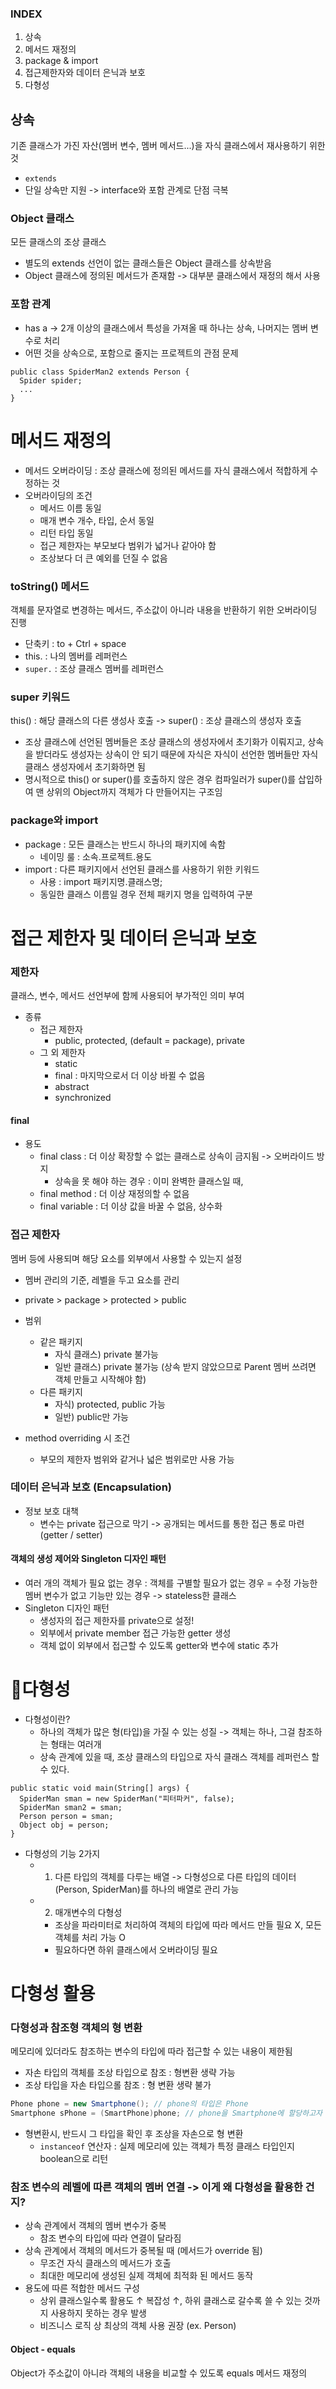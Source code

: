 ### INDEX
1. 상속
2. 메서드 재정의
3. package & import
4. 접근제한자와 데이터 은닉과 보호
5. 다형성

## 상속
기존 클래스가 가진 자산(멤버 변수, 멤버 메서드...)을 자식 클래스에서 재사용하기 위한 것
- `extends`
- 단일 상속만 지원 -> interface와 포함 관계로 단점 극복 


### Object 클래스
모든 클래스의 조상 클래스
- 별도의 extends 선언이 없는 클래스들은 Object 클래스를 상속받음
- Object 클래스에 정의된 메서드가 존재함 -> 대부분 클래스에서 재정의 해서 사용

### 포함 관계
- has a -> 2개 이상의 클래스에서 특성을 가져올 때 하나는 상속, 나머지는 멤버 변수로 처리
- 어떤 것을 상속으로, 포함으로 줄지는 프로젝트의 관점 문제
```
public class SpiderMan2 extends Person {
  Spider spider;
  ...
}
```

# 메서드 재정의
- 메서드 오버라이딩 : 조상 클래스에 정의된 메서드를 자식 클래스에서 적합하게 수정하는 것
- 오버라이딩의 조건
  - 메서드 이름 동일
  - 매개 변수 개수, 타입, 순서 동일
  - 리턴 타입 동일
  - 접근 제한자는 부모보다 범위가 넓거나 같아야 함
  - 조상보다 더 큰 예외를 던질 수 없음

### toString() 메서드
객체를 문자열로 변경하는 메서드, 주소값이 아니라 내용을 반환하기 위한 오버라이딩 진행
- 단축키 : to + Ctrl + space
- this. : 나의 멤버를 레퍼런스
- `super.` : 조상 클래스 멤버를 레퍼런스

### super 키워드
this() : 해당 클래스의 다른 생성사 호출 -> super() : 조상 클래스의 생성자 호출
- 조상 클래스에 선언된 멤버들은 조상 클래스의 생성자에서 초기화가 이뤄지고, 상속을 받더라도 생성자는 상속이 안 되기 때문에 자식은 자식이 선언한 멤버들만 자식 클래스 생성자에서 초기화하면 됨
- 명시적으로 this() or super()를 호출하지 않은 경우 컴파일러가 super()를 삽입하여 맨 상위의 Object까지 객체가 다 만들어지는 구조임

### package와 import
- package : 모든 클래스는 반드시 하나의 패키지에 속함
  - 네이밍 룰 : 소속.프로젝트.용도
- import : 다른 패키지에서 선언된 클래스를 사용하기 위한 키워드
  - 사용 : import 패키지명.클래스명;
  - 동일한 클래스 이름일 경우 전체 패키지 명을 입력하여 구분

# 접근 제한자 및 데이터 은닉과 보호

### 제한자
클래스, 변수, 메서드 선언부에 함께 사용되어 부가적인 의미 부여
- 종류
  - 접근 제한자
    - public, protected, (default = package), private
  - 그 외 제한자
    - static
    - final : 마지막으로서 더 이상 바뀔 수 없음
    - abstract
    - synchronized

#### final
- 용도
  - final class : 더 이상 확장할 수 없는 클래스로 상속이 금지됨 -> 오버라이드 방지
    - 상속을 못 해야 하는 경우 : 이미 완벽한 클래스일 때,
  - final method : 더 이상 재정의할 수 없음
  - final variable : 더 이상 값을 바꿀 수 없음, 상수화

### 접근 제한자
멤버 등에 사용되며 해당 요소를 외부에서 사용할 수 있는지 설정
- 멤버 관리의 기준, 레벨을 두고 요소를 관리
- private > package > protected > public
- 범위
  - 같은 패키지
    - 자식 클래스) private 불가능
    - 일반 클래스) private 불가능 (상속 받지 않았으므로 Parent 멤버 쓰려면 객체 만들고 시작해야 함)
  - 다른 패키지
    - 자식) protected, public 가능
    - 일반) public만 가능

- method overriding 시 조건
  - 부모의 제한자 범위와 같거나 넓은 범위로만 사용 가능

### 데이터 은닉과 보호 (Encapsulation)
- 정보 보호 대책
  - 변수는 private 접근으로 막기 -> 공개되는 메서드를 통한 접근 통로 마련 (getter / setter)

#### 객체의 생성 제어와 Singleton 디자인 패턴
- 여러 개의 객체가 필요 없는 경우 : 객체를 구별할 필요가 없는 경우 = 수정 가능한 멤버 변수가 없고 기능만 있는 경우 -> stateless한 클래스
- Singleton 디자인 패턴
  - 생성자의 접근 제한자를 private으로 설정!
  - 외부에서 private member 접근 가능한 getter 생성
  - 객체 없이 외부에서 접근할 수 있도록 getter와 변수에 static 추가

# 📌다형성
- 다형성이란?
  - 하나의 객체가 많은 형(타입)을 가질 수 있는 성질 -> 객체는 하나, 그걸 참조하는 형태는 여러개
  - 상속 관계에 있을 때, 조상 클래스의 타입으로 자식 클래스 객체를 레퍼런스 할 수 있다.
```
public static void main(String[] args) {
  SpiderMan sman = new SpiderMan("피터파커", false);
  SpiderMan sman2 = sman;
  Person person = sman;
  Object obj = person;
}
```
- 다형성의 기능 2가지
  - 1. 다른 타입의 객체를 다루는 배열 -> 다형성으로 다른 타입의 데이터(Person, SpiderMan)를 하나의 배열로 관리 가능
  - 2. 매개변수의 다형성
    - 조상을 파라미터로 처리하여 객체의 타입에 따라 메서드 만들 필요 X, 모든 객체를 처리 가능 O
    - 필요하다면 하위 클래스에서 오버라이딩 필요

# 다형성 활용
### 다형성과 참조형 객체의 형 변환
메모리에 있더라도 참조하는 변수의 타입에 따라 접근할 수 있는 내용이 제한됨
- 자손 타입의 객체를 조상 타입으로 참조 : 형변환 생략 가능
- 조상 타입을 자손 타입으롤 참조 : 형 변환 생략 불가
```java
Phone phone = new Smartphone(); // phone의 타입은 Phone
Smartphone sPhone = (SmartPhone)phone; // phone을 Smartphone에 할당하고자 함 (기능 없을 수도 있을 것 같을 때 명시적으로 형 변환)
```
- 형변환시, 반드시 그 타입을 확인 후 조상을 자손으로 형 변환
  - `instanceof` 연산자 : 실제 메모리에 있는 객체가 특정 클래스 타입인지 boolean으로 리턴

### 참조 변수의 레벨에 따른 객체의 멤버 연결 -> 이게 왜 다형성을 활용한 건지?
- 상속 관계에서 객체의 멤버 변수가 중복
  - 참조 변수의 타입에 따라 연결이 달라짐
- 상속 관계에서 객체의 메서드가 중복될 때 (메서드가 override 됨)
  - 무조건 자식 클래스의 메서드가 호출
  - 최대한 메모리에 생성된 실제 객체에 최적화 된 메서드 동작
- 용도에 따른 적합한 메서드 구성
  - 상위 클래스일수록 활용도 ↑ 복잡성 ↑, 하위 클래스로 갈수록 쓸 수 있는 것까지 사용하지 못하는 경우 발생
  - 비즈니스 로직 상 최상의 객체 사용 권장 (ex. Person)

#### Object - equals
Object가 주소값이 아니라 객체의 내용을 비교할 수 있도록 equals 메서드 재정의


